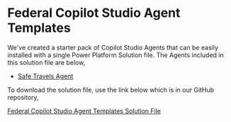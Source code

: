 # Federal Copilot Studio Agent Templates

We've created a starter pack of Copilot Studio Agents that can be easily installed with a single Power Platform Solution file.  The Agents included in this solution file are below,

* [Safe Travels Agent](https://learn.microsoft.com/en-us/microsoft-copilot-studio/template-safe-travels)

To download the solution file, use the link below which is in our GitHub repository,

[Federal Copilot Studio Agent Templates Solution File](files/FederalCopilotStudioTemplate_1_0_0_3.zip)
